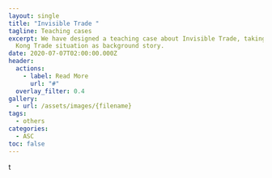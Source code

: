 ```yaml
---
layout: single
title: "Invisible Trade "
tagline: Teaching cases
excerpt: We have designed a teaching case about Invisible Trade, taking Hong
  Kong Trade situation as background story.
date: 2020-07-07T02:00:00.000Z
header:
  actions:
    - label: Read More
      url: "#"
  overlay_filter: 0.4
gallery:
  - url: /assets/images/{filename}
tags:
  - others
categories:
  - ASC
toc: false
---
```

t